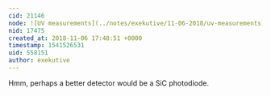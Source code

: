 ```yaml
---
cid: 21146
node: ![UV measurements](../notes/exekutive/11-06-2018/uv-measurements)
nid: 17475
created_at: 2018-11-06 17:48:51 +0000
timestamp: 1541526531
uid: 558151
author: exekutive
---
```


Hmm, perhaps a better detector would be a SiC photodiode.